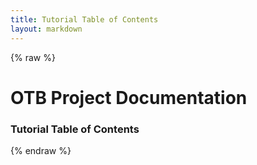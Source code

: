 ```yaml
---
title: Tutorial Table of Contents
layout: markdown
---
```


{% raw %}

# OTB Project Documentation

### Tutorial Table of Contents

{% endraw %}

